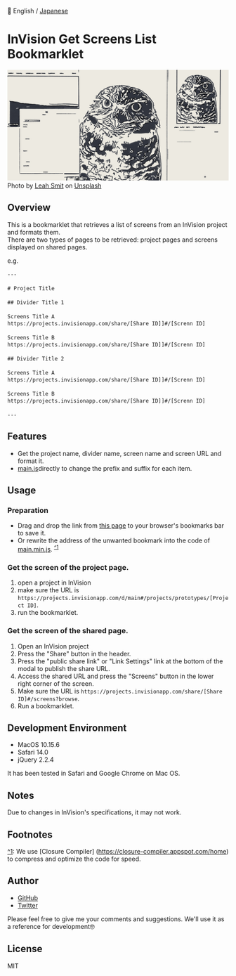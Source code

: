 📖 English / [Japanese](./README_JP.md)  
  
# InVision Get Screens List Bookmarklet
![Cover image](cover.jpg)
Photo by [Leah Smit](https://unsplash.com/@4cats?utm_source=unsplash&amp;utm_medium=referral&amp;utm_content=creditCopyText) on [Unsplash](https://unsplash.com/s/photos/owl?utm_source=unsplash&amp;utm_medium=referral&amp;utm_content=creditCopyText)

## Overview
This is a bookmarklet that retrieves a list of screens from an InVision project and formats them.  
There are two types of pages to be retrieved: project pages and screens displayed on shared pages.

e.g.
```
---

# Project Title

## Divider Title 1

Screens Title A
https://projects.invisionapp.com/share/[Share ID]]#/[Screnn ID]

Screens Title B
https://projects.invisionapp.com/share/[Share ID]]#/[Screnn ID]

## Divider Title 2

Screens Title A
https://projects.invisionapp.com/share/[Share ID]]#/[Screnn ID]

Screens Title B
https://projects.invisionapp.com/share/[Share ID]]#/[Screnn ID]

---
```

## Features
- Get the project name, divider name, screen name and screen URL and format it.
- [main.js](./main.js)directly to change the prefix and suffix for each item.

## Usage

### Preparation
- Drag and drop the link from [this page](https://kskg.github.io/bookmarklet-invision-get-screens-list/) to your browser's bookmarks bar to save it.
- Or rewrite the address of the unwanted bookmark into the code of [main.min.js](./main.min.js). <sup><a name="1">[^1](#notes_1)</a></sup>

### Get the screen of the project page.
1. open a project in InVision
2. make sure the URL is `https://projects.invisionapp.com/d/main#/projects/prototypes/[Project ID]`.
3. run the bookmarklet.

### Get the screen of the shared page.
1. Open an InVision project
2. Press the "Share" button in the header.
3. Press the "public share link" or "Link Settings" link at the bottom of the modal to publish the share URL.
4. Access the shared URL and press the "Screens" button in the lower right corner of the screen.
5. Make sure the URL is `https://projects.invisionapp.com/share/[Share ID]#/screens?browse`.
6. Run a bookmarklet.

## Development Environment
- MacOS 10.15.6
- Safari 14.0
- jQuery 2.2.4

It has been tested in Safari and Google Chrome on Mac OS.

## Notes
Due to changes in InVision's specifications, it may not work.

## Footnotes
<a name="notes_1">[^1](#1)</a>: We use [Closure Compiler] (https://closure-compiler.appspot.com/home) to compress and optimize the code for speed.

## Author
- [GitHub](https://github.com/kskg)
- [Twitter](https://twitter.com/kskg)

Please feel free to give me your comments and suggestions. We'll use it as a reference for development🤓

## License
MIT